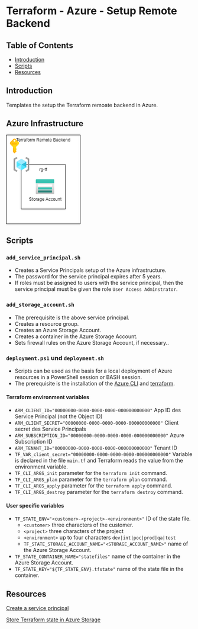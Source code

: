 # Terraform - Azure - Setup Remote Backend

## Table of Contents

* [Introduction](#introduction)
* [Scripts](#scripts)
* [Resources](#resources)

## Introduction

Templates the setup the Terraform remoate backend in Azure.

## Azure Infrastructure

![Azure Infrastructure Terraform Remote Backend](./doc/images/AzureInfrastructureGitHubActionsRunner.png)

## Scripts

### `add_service_principal.sh`
* Creates a Service Principals setup of the Azure infrastructure.
* The password for the service principal expires after 5 years.
* If roles must be assigned to users with the service principal, then the service principal must be given the role `User Access Adminstrator`.

### `add_storage_account.sh`
* The prerequisite is the above service principal.
* Creates a resource group.
* Creates an Azure Storage Account.
* Creates a container in the Azure Storage Account.
* Sets firewall rules on the Azure Storage Account, if necessary..

### `deployment.ps1` und `deployment.sh`
* Scripts can be used as the basis for a local deployment of Azure resources in a PowerShell session or BASH session.
* The prerequisite is the installation of the [Azure CLI](https://docs.microsoft.com/de-de/cli/azure/install-azure-cli) and [terraform](https://www.terraform.io/downloads).

#### Terraform environment variables
  * `ARM_CLIENT_ID="00000000-0000-0000-0000-000000000000"` App ID des Service Principal (not the Object ID)
  * `ARM_CLIENT_SECRET="00000000-0000-0000-0000-000000000000"` Client secret des Service Principals
  * `ARM_SUBSCRIPTION_ID="00000000-0000-0000-0000-000000000000"` Azure Subscription ID
  * `ARM_TENANT_ID="00000000-0000-0000-0000-000000000000"` Tenant ID
  * `TF_VAR_client_secret="00000000-0000-0000-0000-000000000000"` Variable is declared in the file `main.tf` and Terraform reads the value from the environment variable.
  * `TF_CLI_ARGS_init` parameter for the `terraform init` command.
  * `TF_CLI_ARGS_plan` parameter for the `terraform plan` command.
  * `TF_CLI_ARGS_apply` parameter for the `terraform apply` command.
  * `TF_CLI_ARGS_destroy` parameter for the `terraform destroy` command.

#### User specific variables
  * `TF_STATE_ENV="<customer>-<project>-<environment>"` ID of the state file.
    * `<customer>` three characters of the customer.
    * `<project>` three characters of the project
    * `<environment>` up to four characters `dev|int|poc|prod|qa|test`
    * `TF_STATE_STORAGE_ACCOUNT_NAME="<STORAGE_ACCOUNT_NAME>"` name of the Azure Storage Account.
  * `TF_STATE_CONTAINER_NAME="statefiles"` name of the container in the Azure Storage Account.
  * `TF_STATE_KEY="${TF_STATE_ENV}.tfstate"` name of the state file in the container.

## Resources

[Create a service principal](https://learn.microsoft.com/en-us/azure/developer/terraform/authenticate-to-azure?tabs=bash#create-a-service-principal)

[Store Terraform state in Azure Storage](https://learn.microsoft.com/en-us/azure/developer/terraform/store-state-in-azure-storage?tabs=azure-cli)
